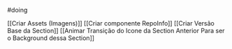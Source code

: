 #doing

[[Criar Assets (Imagens)]]
[[Criar componente RepoInfo]]
[[Criar Versão Base da Section]]
[[Animar Transição do Icone da Section Anterior Para ser o Background dessa Section]]
